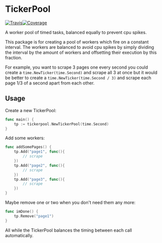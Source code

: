 # TickerPool

[![Travis](https://img.shields.io/travis/Southclaws/tickerpool.svg)](https://travis-ci.org/Southclaws/tickerpool)[![Coverage](http://gocover.io/_badge/github.com/Southclaws/tickerpool)](http://gocover.io/github.com/Southclaws/tickerpool)

A worker pool of timed tasks, balanced equally to prevent cpu spikes.

This package is for creating a pool of workers which fire on a constant interval. The workers are balanced to avoid cpu spikes by simply dividing the interval by the amount of workers and offsetting their execution by this fraction.

For example, you want to scrape 3 pages one every second you could create a `time.NewTicker(time.Second)` and scrape all 3 at once but it would be better to create a `time.NewTicker(time.Second / 3)` and scrape each page 1/3 of a second apart from each other.

## Usage

Create a new TickerPool:
```go
func main() {
    tp := tickerpool.NewTickerPool(time.Second)
}
```

Add some workers:
```go
func addSomePages() {
    tp.Add("page1", func(){
        // scrape
    })
    tp.Add("page2", func(){
        // scrape
    })
    tp.Add("page3", func(){
        // scrape
    })
}
```

Maybe remove one or two when you don't need them any more:
```go
func imDone() {
    tp.Remove("page1")
}
```

All while the TickerPool balances the timing between each call automatically.
